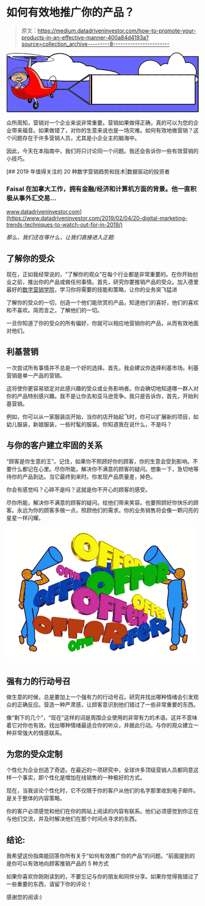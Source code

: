 # 如何有效地推广你的产品？

> 原文：<https://medium.datadriveninvestor.com/how-to-promote-your-products-in-an-effective-manner-400a84d4193a?source=collection_archive---------8----------------------->

![](img/06eb2d70a01249c8582ca39ea868c0e7.png)

众所周知，营销对一个企业来说非常重要。营销如果做得正确，真的可以为您的企业带来福音。如果做错了，对你的生意来说也是一场灾难。如何有效地做营销？这个问题存在于许多营销人员，尤其是小企业主的脑海中。

因此，今天在本指南中，我们将只讨论同一个问题。我还会告诉你一些有效营销的小技巧。

[](https://www.datadriveninvestor.com/2019/02/04/20-digital-marketing-trends-techniques-to-watch-out-for-in-2019/) [## 2019 年值得关注的 20 种数字营销趋势和技术|数据驱动的投资者

### Faisal 在加拿大工作，拥有金融/经济和计算机方面的背景。他一直积极从事外汇交易…

www.datadriveninvestor.com](https://www.datadriveninvestor.com/2019/02/04/20-digital-marketing-trends-techniques-to-watch-out-for-in-2019/) 

*那么，我们还在等什么，让我们直接进入正题:*

## 了解你的受众

现在，正如我经常说的，“了解你的观众”在每个行业都是非常重要的。在你开始创业之前，推出你的产品或做任何事情。首先，研究你要推销产品的受众。加入德里最好的[数字营销学院](https://www.kodereytechstack.com/)，学习你将需要的技能和策略，让你的业务突飞猛进

了解你的受众的一切，创造一个他们能欣赏的产品，知道他们的喜好，他们的喜欢和不喜欢。简而言之，了解他们的一切。

一旦你知道了你的受众的所有偏好，你就可以相应地营销你的产品，从而有效地面对他们。

## 利基营销

一次尝试所有事情并不总是一个好的选择。首先，我会建议你选择利基市场。利基营销是单一产品的营销。

这将使你更容易锁定对此感兴趣的受众或业务影响者。你会确切地知道哪一群人对你的产品特别感兴趣。我不是让你去和亚马逊竞争。我只是告诉你，首先，开始利基营销。

例如，你可以从一家服装店开始，当你的店开始起飞时，你可以扩展新的项目，如幼儿服装，新娘服装，一些时髦的服装。你知道我在说什么，不是吗？

## 与你的客户建立牢固的关系

“顾客是你生意的王”。记住，如果你不照顾好你的顾客，你的生意会受到影响。不要什么都记在心里。尽你所能，解决你不满意的顾客的疑问。想象一下，急切地等待你的产品到达。当它最终到来时。你发现产品质量差，掉色。

你会有感觉吗？心碎不是吗？这就是你不开心的顾客的感受。

尽你所能，解决你不满意的顾客的疑问。给他们带来笑容。也要照顾好你快乐的顾客。永远为你的顾客多做一点，照顾他们的需求。你的业务销售将会像一颗闪亮的星星一样闪耀。

![](img/a93897634bf7ba711708698a88dc9b51.png)

## 强有力的行动号召

做生意的时候，总是要加上一个强有力的行动号召。研究并找出哪种情绪会引发观众的正确反应。营造一种严肃感，让顾客意识到他们错过了一些非常重要的东西。

像“剩下的几个”，“现在”这样的词是周围企业使用的非常有力的术语。这并不意味着它对你也有效。找出哪种情绪最适合你的听众，并据此行动。与你的观众建立一种非常强大的情感联系。

## 为您的受众定制

个性化为企业创造了奇迹。在最近的一项研究中，全球许多顶级营销人员都同意这样一个事实，即个性化是增加在线销售的一种极好的方式。

现在，当我谈论个性化时，它不仅限于你的客户从他们的名字那里收到电子邮件。是关于整体的内容策略。

你的客户必须感觉和他们在你的网站上阅读的内容有联系。他们必须感觉到你正在与他们交流，并及时解决他们在那个时间点寻求的东西。

## 结论:

我希望这份指南能回答你所有关于“如何有效推广你的产品”的问题。“前面提到的是你可以有效地向顾客推销产品的 5 种方式

如果你喜欢你刚刚读到的，不要忘记与你的朋友和同伴分享。如果你觉得我错过了一些重要的东西，请留下你的评论！

感谢您的阅读:)